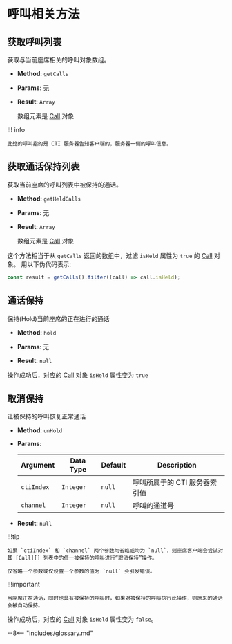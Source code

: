 # 呼叫相关方法

## 获取呼叫列表

获取与当前座席相关的呼叫对象数组。

-   **Method**: `getCalls`

-   **Params**: 无

-   **Result**: `Array`

    数组元素是 [Call][] 对象

!!! info

    此处的呼叫指的是 CTI 服务器告知客户端的，服务器一侧的呼叫信息。

## 获取通话保持列表

获取当前座席的呼叫列表中被保持的通话。

-   **Method**: `getHeldCalls`

-   **Params**: 无

-   **Result**: `Array`

    数组元素是 [Call][] 对象

这个方法相当于从 `getCalls` 返回的数组中，过滤 `isHeld` 属性为 `true` 的 [Call][] 对象。
用以下伪代码表示:

```js
const result = getCalls().filter((call) => call.isHeld);
```

## 通话保持

保持(Hold)当前座席的正在进行的通话

-   **Method**: `hold`

-   **Params**: 无

-   **Result**: `null`

操作成功后，对应的 [Call][] 对象 `isHeld` 属性变为 `true`

## 取消保持

让被保持的呼叫恢复正常通话

-   **Method**: `unHold`

-   **Params**:

    | Argument   | Data Type | Default | Description                   |
    | ---------- | --------- | ------- | ----------------------------- |
    | `ctiIndex` | `Integer` | `null`  | 呼叫所属于的 CTI 服务器索引值 |
    | `channel`  | `Integer` | `null`  | 呼叫的通道号                  |

-   **Result**: `null`

!!!tip

    如果 `ctiIndex` 和 `channel` 两个参数均省略或均为 `null`，则座席客户端会尝试对其 [Call][] 列表中的任一被保持的呼叫进行“取消保持”操作。

    仅省略一个参数或仅设置一个参数的值为 `null` 会引发错误。

!!!important

    当座席正在通话，同时也具有被保持的呼叫时，如果对被保持的呼叫执行此操作，则原来的通话会被自动保持。

操作成功后，对应的 [Call][] 对象 `isHeld` 属性变为 `false`。

[call]: ../types/call.md

--8<-- "includes/glossary.md"
